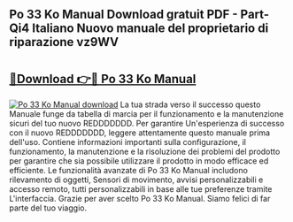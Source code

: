 ## Po 33 Ko Manual Download gratuit PDF - Part-Qi4 Italiano Nuovo manuale del proprietario di riparazione vz9WV

# <h2><a href="http://dfe4a6.blite.top/?on=Po+33+Ko+Manual">🔗Download 👉🔴 Po 33 Ko Manual</a></h2>

[![Po 33 Ko Manual download](https://i.imgur.com/lujVjoI.png)](http://dfe4a6.blite.top/?on=Po+33+Ko+Manual)
La tua strada verso il successo questo Manuale funge da tabella di marcia per il funzionamento e la manutenzione sicuri del tuo nuovo REDDDDDDD. Per garantire Un'esperienza di successo con il nuovo REDDDDDDD, leggere attentamente questo manuale prima dell'uso. Contiene informazioni importanti sulla configurazione, il funzionamento, la manutenzione e la risoluzione dei problemi del prodotto per garantire che sia possibile utilizzare il prodotto in modo efficace ed efficiente. Le funzionalità avanzate di Po 33 Ko Manual includono rilevamento di oggetti, Sensori di movimento, avvisi personalizzabili e accesso remoto, tutti personalizzabili in base alle tue preferenze tramite L'interfaccia. Grazie per aver scelto Po 33 Ko Manual. Siamo felici di far parte del tuo viaggio.
